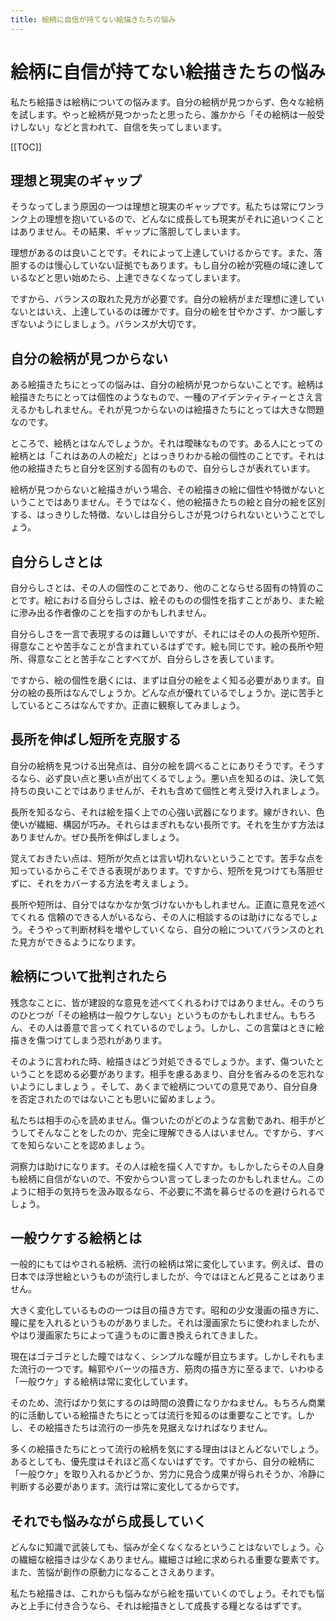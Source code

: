 ```yaml
---
title: 絵柄に自信が持てない絵描きたちの悩み
---
```


# 絵柄に自信が持てない絵描きたちの悩み

私たち絵描きは絵柄についての悩みます。自分の絵柄が見つからず、色々な絵柄を試します。やっと絵柄が見つかったと思ったら、誰かから「その絵柄は一般受けしない」などと言われて、自信を失ってしまいます。

[[TOC]]

## 理想と現実のギャップ

そうなってしまう原因の一つは理想と現実のギャップです。私たちは常にワンランク上の理想を抱いているので、どんなに成長しても現実がそれに追いつくことはありません。その結果、ギャップに落胆してしまいます。

理想があるのは良いことです。それによって上達していけるからです。また、落胆するのは慢心していない証拠でもあります。もし自分の絵が究極の域に達しているなどと思い始めたら、上達できなくなってしまいます。

ですから、バランスの取れた見方が必要です。自分の絵柄がまだ理想に達していないとはいえ、上達しているのは確かです。自分の絵を甘やかさず、かつ厳しすぎないようにしましょう。バランスが大切です。

## 自分の絵柄が見つからない

ある絵描きたちにとっての悩みは、自分の絵柄が見つからないことです。絵柄は絵描きたちにとっては個性のようなもので、一種のアイデンティティーとさえ言えるかもしれません。それが見つからないのは絵描きたちにとっては大きな問題なのです。

ところで、絵柄とはなんでしょうか。それは曖昧なものです。ある人にとっての絵柄とは「これはあの人の絵だ」とはっきりわかる絵の個性のことです。それは他の絵描きたちと自分を区別する固有のもので、自分らしさが表れています。

絵柄が見つからないと絵描きがいう場合、その絵描きの絵に個性や特徴がないということではありません。そうではなく、他の絵描きたちの絵と自分の絵を区別する、はっきりした特徴、ないしは自分らしさが見つけられないということでしょう。

## 自分らしさとは

自分らしさとは、その人の個性のことであり、他のことならせる固有の特質のことです。絵における自分らしさは、絵そのものの個性を指すことがあり、また絵に滲み出る作者像のことを指すのかもしれません。

自分らしさを一言で表現するのは難しいですが、それにはその人の長所や短所、得意なことや苦手なことが含まれているはずです。絵も同じです。絵の長所や短所、得意なことと苦手なことすべてが、自分らしさを表しています。

ですから、絵の個性を磨くには、まずは自分の絵をよく知る必要があります。自分の絵の長所はなんでしょうか。どんな点が優れているでしょうか。逆に苦手としているところはなんですか。正直に観察してみましょう。

## 長所を伸ばし短所を克服する

自分の絵柄を見つける出発点は、自分の絵を調べることにありそうです。そうするなら、必ず良い点と悪い点が出てくるでしょう。悪い点を知るのは、決して気持ちの良いことではありませんが、それも含めて個性と考え受け入れましょう。

長所を知るなら、それは絵を描く上での心強い武器になります。線がきれい、色使いが繊細、構図が巧み。それらはまぎれもない長所です。それを生かす方法はありませんか。ぜひ長所を伸ばしましょう。

覚えておきたい点は、短所が欠点とは言い切れないということです。苦手な点を知っているからこそできる表現があります。ですから、短所を見つけても落胆せずに、それをカバーする方法を考えましょう。

長所や短所は、自分ではなかなか気づけないかもしれません。正直に意見を述べてくれる
信頼のできる人がいるなら、その人に相談するのは助けになるでしょう。そうやって判断材料を増やしていくなら、自分の絵についてバランスのとれた見方ができるようになります。

## 絵柄について批判されたら

残念なことに、皆が建設的な意見を述べてくれるわけではありません。そのうちのひとつが「その絵柄は一般ウケしない」というものかもしれません。もちろん、その人は善意で言ってくれているのでしょう。しかし、この言葉はときに絵描きを傷つけてしまう恐れがあります。

そのように言われた時、絵描きはどう対処できるでしょうか。まず、傷ついたということを認める必要があります。相手を慮るあまり、自分を省みるのを忘れないようにしましょう
。そして、あくまで絵柄についての意見であり、自分自身を否定されたのではないことも思いに留めましょう。

私たちは相手の心を読めません。傷ついたのがどのような言動であれ、相手がどうしてそんなことをしたのか、完全に理解できる人はいません。ですから、すべてを知らないことを認めましょう。

洞察力は助けになります。その人は絵を描く人ですか。もしかしたらその人自身も絵柄に自信がないので、不安からつい言ってしまったのかもしれません。このように相手の気持ちを汲み取るなら、不必要に不満を募らせるのを避けられるでしょう。

## 一般ウケする絵柄とは

一般的にもてはやされる絵柄、流行の絵柄は常に変化しています。例えば、昔の日本では浮世絵というものが流行しましたが、今ではほとんど見ることはありません。

大きく変化しているものの一つは目の描き方です。昭和の少女漫画の描き方に、瞳に星を入れるというものがありました。それは漫画家たちに使われましたが、やはり漫画家たちによって違うものに置き換えられてきました。

現在はゴテゴテとした瞳ではなく、シンプルな瞳が目立ちます。しかしそれもまた流行の一つです。輪郭やパーツの描き方、筋肉の描き方に至るまで、いわゆる「一般ウケ」する絵柄は常に変化しています。

そのため、流行ばかり気にするのは時間の浪費になりかねません。もちろん商業的に活動している絵描きたちにとっては流行を知るのは重要なことです。しかし、その絵描きたちは流行の一歩先を見据えなければなりません。

多くの絵描きたちにとって流行の絵柄を気にする理由はほとんどないでしょう。あるとしても、優先度はそれほど高くないはずです。ですから、自分の絵柄に「一般ウケ」を取り入れるかどうか、労力に見合う成果が得られそうか、冷静に判断する必要があります。流行は常に変化してるからです。

## それでも悩みながら成長していく

どんなに知識で武装しても、悩みが全くなくなるということはないでしょう。心の繊細な絵描きは少なくありません。繊細さは絵に求められる重要な要素です。また、苦悩が創作の原動力になることさえあります。

私たち絵描きは、これからも悩みながら絵を描いていくのでしょう。それでも悩みと上手に付き合うなら、それは絵描きとして成長する糧となるはずです。